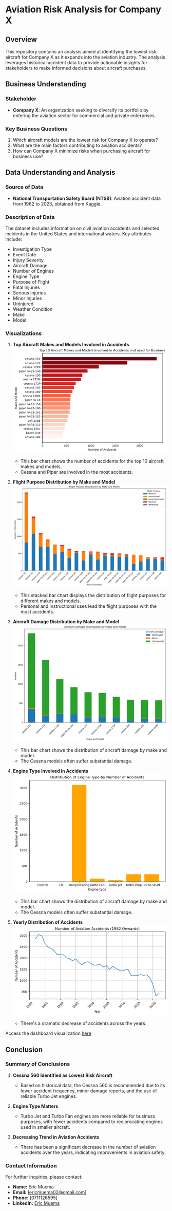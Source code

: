# Aviation Risk Analysis for Company X

## Overview
This repository contains an analysis aimed at identifying the lowest risk aircraft for Company X as it expands into the aviation industry. The analysis leverages historical accident data to provide actionable insights for stakeholders to make informed decisions about aircraft purchases.

## Business Understanding
### Stakeholder
- **Company X**: An organization seeking to diversify its portfolio by entering the aviation sector for commercial and private enterprises.

### Key Business Questions
1. Which aircraft models are the lowest risk for Company X to operate?
2. What are the main factors contributing to aviation accidents?
3. How can Company X minimize risks when purchasing aircraft for business use?

## Data Understanding and Analysis
### Source of Data
- **National Transportation Safety Board (NTSB)**: Aviation accident data from 1962 to 2023, obtained from Kaggle.

### Description of Data
The dataset includes information on civil aviation accidents and selected incidents in the United States and international waters. Key attributes include:
- Investigation Type
- Event Date
- Injury Severity
- Aircraft Damage
- Number of Engines
- Engine Type
- Purpose of Flight
- Fatal Injuries
- Serious Injuries
- Minor Injuries
- Uninjured
- Weather Condition
- Make
- Model

### Visualizations
1. **Top Aircraft Makes and Models Involved in Accidents**
   ![Top Aircraft Makes and Models Involved in Accidents](img/make_model_accidents.png)
   - This bar chart shows the number of accidents for the top 10 aircraft makes and models.
   - Cessna and Piper are involved in the most accidents.

2. **Flight Purpose Distribution by Make and Model**
   ![Flight Purpose Distribution by Make and Model](img/flightpurpose_make_model.png)
   - This stacked bar chart displays the distribution of flight purposes for different makes and models.
   - Personal and instructional uses lead the flight purposes with the most accidents.

3. **Aircraft Damage Distribution by Make and Model**
   ![Aircraft Damage Distribution by Make and Model](img/damage_by_make_model.png)
   - This bar chart shows the distribution of aircraft damage by make and model.
   - The Cessna models often suffer substantial damage.
4. **Engine Type Involved in Accidents**
   ![Engine Type Involved in Accidents](img/Engine_accidents.png)
   - This bar chart shows the distribution of aircraft damage by make and model.
   - The Cessna models often suffer substantial damage.
5. **Yearly Distribution of Accidents**
   ![Yearly Distribution of Accidents](img/accidents_yearly.png)
   - There's a dramatic decrease of accidents across the years.

Access the dashboard visualization [here](https://public.tableau.com/app/profile/eric.muema/viz/project-wb-06-2024-EM/ACCIDENTSANALYSIS?publish=yes) 


## Conclusion
### Summary of Conclusions
1. **Cessna 560 Identified as Lowest Risk Aircraft**
   - Based on historical data, the Cessna 560 is recommended due to its lower accident frequency, minor damage reports, and the use of reliable Turbo Jet engines.
   
2. **Engine Type Matters**
   - Turbo Jet and Turbo Fan engines are more reliable for business purposes, with fewer accidents compared to reciprocating engines used in smaller aircraft.
   
3. **Decreasing Trend in Aviation Accidents**
   - There has been a significant decrease in the number of aviation accidents over the years, indicating improvements in aviation safety.

### Contact Information
For further inquiries, please contact:
- **Name:** Eric Muema
- **Email:** [ericmuema02@gmail.com]
- **Phone:** [0711126595]
- **LinkedIn:** [Eric Muema](https://www.linkedin.com/in/eric-muema-730103217/)
  
